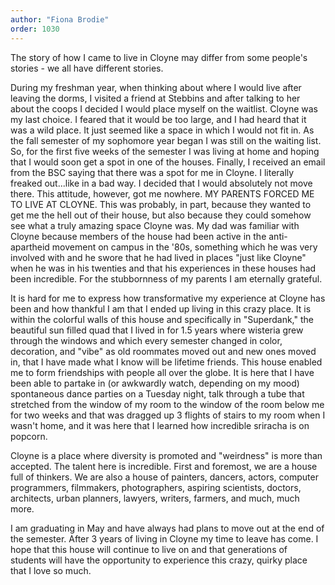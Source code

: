 ```yaml
---
author: "Fiona Brodie"
order: 1030
---
```

The story of how I came to live in Cloyne may differ from some people's stories - we all have different stories. 
 
During my freshman year, when thinking about where I would live after leaving the dorms, I visited a friend at Stebbins and after talking to her about the coops I decided I would place myself on the waitlist.  Cloyne was my last choice.  I feared that it would be too large, and I had heard that it was a wild place.  It just seemed like a space in which I would not fit in.  As the fall semester of my sophomore year began I was still on the waiting list.  So, for the first five weeks of the semester I was living at home and hoping that I would soon get a spot in one of the houses.  Finally, I received an email from the BSC saying that there was a spot for me in Cloyne.  I literally freaked out...like in a bad way.  I decided that I would absolutely not move there.  This attitude, however, got me nowhere.  MY PARENTS FORCED ME TO LIVE AT CLOYNE.  This was probably, in part, because they wanted to get me the hell out of their house, but also because they could somehow see what a truly amazing space Cloyne was.  My dad was familiar with Cloyne because members of the house had been active in the anti-apartheid movement on campus in the '80s, something which he was very involved with and he swore that he had lived in places "just like Cloyne" when he was in his twenties and that his experiences in these houses had been incredible. For the stubbornness of my parents I am eternally grateful.
 
It is hard for me to express how transformative my experience at Cloyne has been and how thankful I am that I ended up living in this crazy place.  It is within the colorful walls of this house and specifically in "Superdank," the beautiful sun filled quad that I lived in for 1.5 years where wisteria grew through the windows and which every semester changed in color, decoration, and "vibe" as old roommates moved out and new ones moved in, that I have made what I know will be lifetime friends.  This house enabled me to form friendships with people all over the globe.  It is here that I have been able to partake in (or awkwardly watch, depending on my mood) spontaneous dance parties on a Tuesday night, talk through a tube that stretched from the window of my room to the window of the room below me for two weeks and that was dragged up 3 flights of stairs to my room when I wasn't home, and it was here that I learned how incredible sriracha is on popcorn.
 
Cloyne is a place where diversity is promoted and "weirdness" is more than accepted.  The talent here is incredible.  First and foremost, we are a house full of thinkers.  We are also a house of painters, dancers, actors, computer programmers, filmmakers, photographers, aspiring scientists, doctors, architects, urban planners, lawyers, writers, farmers, and much, much more. 
 
I am graduating in May and have always had plans to move out at the end of the semester.  After 3 years of living in Cloyne my time to leave has come.  I hope that this house will continue to live on and that generations of students will have the opportunity to experience this crazy, quirky place that I love so much.
